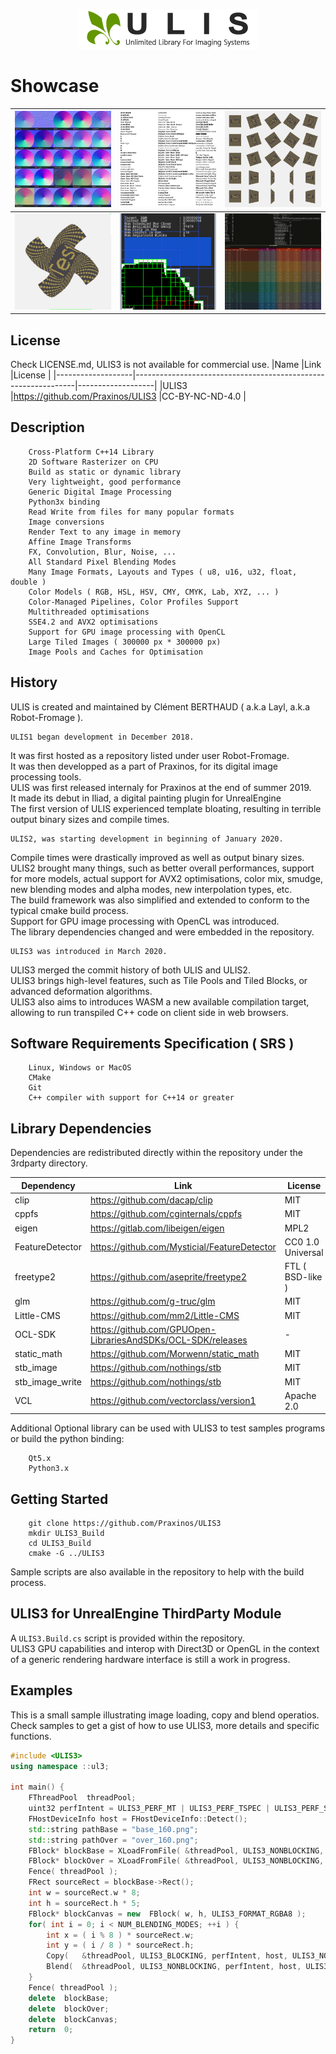<p align="center">
    <img width="288" height="64" src="samples/Splash.png">
</p>

# Showcase
![Showcase](samples/BlendNormals.png) | ![Showcase](samples/RasterText.png) | ![Showcase](samples/Transforms.png)
---- | ---- | ----
![Showcase](samples/BezierDeform.png) | ![Showcase](samples/TiledBlock.png) | ![Showcase](samples/Benchmark.png)

## License
Check LICENSE.md, ULIS3 is not available for commercial use.
|Name               |Link                                                           |License            |
|-------------------|---------------------------------------------------------------|-------------------|
|ULIS3              |https://github.com/Praxinos/ULIS3                              |CC-BY-NC-ND-4.0    |

## Description

        Cross-Platform C++14 Library
        2D Software Rasterizer on CPU
        Build as static or dynamic library
        Very lightweight, good performance
        Generic Digital Image Processing
        Python3x binding
        Read Write from files for many popular formats
        Image conversions
        Render Text to any image in memory
        Affine Image Transforms
        FX, Convolution, Blur, Noise, ...
        All Standard Pixel Blending Modes
        Many Image Formats, Layouts and Types ( u8, u16, u32, float, double )
        Color Models ( RGB, HSL, HSV, CMY, CMYK, Lab, XYZ, ... )
        Color-Managed Pipelines, Color Profiles Support
        Multithreaded optimisations
        SSE4.2 and AVX2 optimisations
        Support for GPU image processing with OpenCL
        Large Tiled Images ( 300000 px * 300000 px)
        Image Pools and Caches for Optimisation

## History
ULIS is created and maintained by Clément BERTHAUD ( a.k.a Layl, a.k.a Robot-Fromage ).  

    ULIS1 began development in December 2018.  
It was first hosted as a repository listed under user Robot-Fromage.  
It was then developped as a part of Praxinos, for its digital image processing tools.  
ULIS was first released internaly for Praxinos at the end of summer 2019.  
It made its debut in Iliad, a digital painting plugin for UnrealEngine  
The first version of ULIS experienced template bloating, resulting in terrible output binary sizes and compile times.  

    ULIS2, was starting development in beginning of January 2020.  
Compile times were drastically improved as well as output binary sizes.  
ULIS2 brought many things, such as better overall performances, support for more models, actual support for AVX2 optimisations, color mix, smudge, new blending modes and alpha modes, new interpolation types, etc.  
The build framework was also simplified and extended to conform to the typical cmake build process.  
Support for GPU image processing with OpenCL was introduced.  
The library dependencies changed and were embedded in the repository.  

    ULIS3 was introduced in March 2020.  
ULIS3 merged the commit history of both ULIS and ULIS2.  
ULIS3 brings high-level features, such as Tile Pools and Tiled Blocks, or advanced deformation algorithms.  
ULIS3 also aims to introduces WASM a new available compilation target, allowing to run transpiled C++ code on client side in web browsers.  

## Software Requirements Specification ( SRS )

        Linux, Windows or MacOS
        CMake
        Git
        C++ compiler with support for C++14 or greater

## Library Dependencies
Dependencies are redistributed directly within the repository under the 3rdparty directory.

|Dependency         |Link                                                           |License            |
|-------------------|---------------------------------------------------------------|-------------------|
|clip               |https://github.com/dacap/clip                                  |MIT                |
|cppfs              |https://github.com/cginternals/cppfs                           |MIT                |
|eigen              |https://gitlab.com/libeigen/eigen                              |MPL2               |
|FeatureDetector    |https://github.com/Mysticial/FeatureDetector                   |CC0 1.0 Universal  |
|freetype2          |https://github.com/aseprite/freetype2                          |FTL ( BSD-like )   |
|glm                |https://github.com/g-truc/glm                                  |MIT                |
|Little-CMS         |https://github.com/mm2/Little-CMS                              |MIT                |
|OCL-SDK            |https://github.com/GPUOpen-LibrariesAndSDKs/OCL-SDK/releases   |-                  |
|static_math        |https://github.com/Morwenn/static_math                         |MIT                |
|stb_image          |https://github.com/nothings/stb                                |MIT                |
|stb_image_write    |https://github.com/nothings/stb                                |MIT                |
|VCL                |https://github.com/vectorclass/version1                        |Apache 2.0         |

Additional Optional library can be used with ULIS3 to test samples programs or build the python binding:

        Qt5.x
        Python3.x

## Getting Started

        git clone https://github.com/Praxinos/ULIS3
        mkdir ULIS3_Build
        cd ULIS3_Build
        cmake -G ../ULIS3

Sample scripts are also available in the repository to help with the build process.

## ULIS3 for UnrealEngine ThirdParty Module
A `ULIS3.Build.cs` script is provided within the repository.  
ULIS3 GPU capabilities and interop with Direct3D or OpenGL in the context of a generic rendering hardware interface is still a work in progress.

## Examples
This is a small sample illustrating image loading, copy and blend operatios. Check samples to get a gist of how to use ULIS3, more details and specific functions.

```cpp
#include <ULIS3>
using namespace ::ul3;

int main() {
    FThreadPool  threadPool;
    uint32 perfIntent = ULIS3_PERF_MT | ULIS3_PERF_TSPEC | ULIS3_PERF_SSE42 | ULIS3_PERF_AVX2;
    FHostDeviceInfo host = FHostDeviceInfo::Detect();
    std::string pathBase = "base_160.png";
    std::string pathOver = "over_160.png";
    FBlock* blockBase = XLoadFromFile( &threadPool, ULIS3_NONBLOCKING, perfIntent, host, ULIS3_NOCB, pathBase, ULIS3_FORMAT_RGBA8 );
    FBlock* blockOver = XLoadFromFile( &threadPool, ULIS3_NONBLOCKING, perfIntent, host, ULIS3_NOCB, pathOver, ULIS3_FORMAT_RGBA8 );
    Fence( threadPool );
    FRect sourceRect = blockBase->Rect();
    int w = sourceRect.w * 8;
    int h = sourceRect.h * 5;
    FBlock* blockCanvas = new  FBlock( w, h, ULIS3_FORMAT_RGBA8 );
    for( int i = 0; i < NUM_BLENDING_MODES; ++i ) {
        int x = ( i % 8 ) * sourceRect.w;
        int y = ( i / 8 ) * sourceRect.h;
        Copy(   &threadPool, ULIS3_BLOCKING, perfIntent, host, ULIS3_NOCB, blockBase, blockCanvas, sourceRect, FVec2I( x, y ) );
        Blend(  &threadPool, ULIS3_NONBLOCKING, perfIntent, host, ULIS3_NOCB, blockOver, blockCanvas, sourceRect, FVec2F( x, y ), ULIS3_NOAA, static_cast< eBlendingMode >( i ), AM_NORMAL, 0.5f );
    }
    Fence( threadPool );
    delete  blockBase;
    delete  blockOver;
    delete  blockCanvas;
    return  0;
}
```

